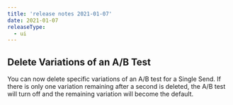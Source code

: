 ```yaml
---
title: 'release notes 2021-01-07'
date: 2021-01-07
releaseType:
  - ui
---
```


## Delete Variations of an A/B Test

You can now delete specific variations of an A/B test for a Single Send. If there is only one variation remaining after a second is deleted, the A/B test will turn off and the remaining variation will become the default.
